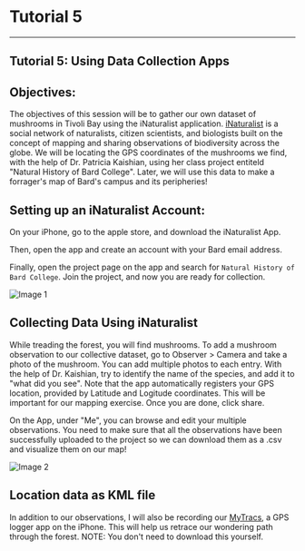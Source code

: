 # Tutorial 5 
-------------------------

## Tutorial 5: Using Data Collection Apps 

## Objectives: 

The objectives of this session will be to gather our own dataset of mushrooms in Tivoli Bay using the iNaturalist application. [iNaturalist](https://www.inaturalist.org/) is a social network of naturalists, citizen scientists, and biologists built on the concept of mapping and sharing observations of biodiversity across the globe. We will be locating the GPS coordinates of the mushrooms we find, with the help of Dr. Patricia Kaishian, using her class project entiteld "Natural History of Bard College". Later, we will use this data to make a forrager's map of Bard's campus and its peripheries! 

## Setting up an iNaturalist Account: 

On your iPhone, go to the apple store, and download the iNaturalist App. 

Then, open the app and create an account with your Bard email address. 

Finally, open the project page on the app and search for `Natural History of Bard College`. Join the project, and now you are ready for collection. 

![Image 1](/Mapping-Global-Foodscapes/assets/img/Tutorial-5/1-Tutorial-5.png)

## Collecting Data Using iNaturalist

While treading the forest, you will find mushrooms. To add a mushroom observation to our collective dataset, go to Observer > Camera and take a photo of the mushroom. You can add multiple photos to each entry. With the help of Dr. Kaishian, try to identify the name of the species, and add it to "what did you see". Note that the app automatically registers your GPS location, provided by Latitude and Logitude coordinates. This will be important for our mapping exercise. Once you are done, click share. 

On the App, under "Me", you can browse and edit your multiple observations. You need to make sure that all the observations have been successfully uploaded to the project so we can download them as a .csv and visualize them on our map! 

![Image 2](/Mapping-Global-Foodscapes/assets/img/Tutorial-5/2-Tutorial-5.png)

## Location data as KML file

In addition to our observations, I will also be recording our [MyTracs](https://apps.apple.com/us/app/mytracks-the-gps-logger/id358697908), a GPS logger app on the iPhone. This will help us retrace our wondering path through the forest. NOTE: You don't need to download this yourself. 

